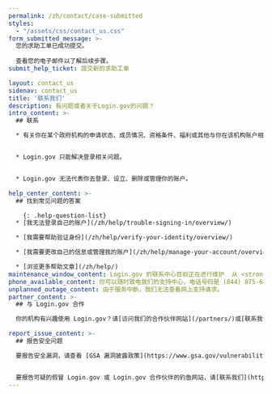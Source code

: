```yaml
---
permalink: /zh/contact/case-submitted
styles:
  - "/assets/css/contact_us.css"
form_submitted_message: >-
  您的求助工单已成功提交。
  
  查看您的电子邮件以了解后续步骤。
submit_help_ticket: 提交新的求助工单

layout: contact_us
sidenav: contact_us
title: '联系我们'
description: 有问题或者关于Login.gov的问题？
intro_content: >-
  ## 联系

  * 有关你在某个政府机构的申请状态、成员情况、资格条件、福利或其他与你在该机构账户相关的问题，请联系该机构来获得帮助。其联系信息可在机构网站上得到。


  * Login.gov 只能解决登录相关问题。


  * Login.gov 无法代表你去登录、设立、删除或管理你的账户。

help_center_content: >-
  ## 找到常见问题的答案

    {: .help-question-list}
  * [我无法登录自己的账户](/zh/help/trouble-signing-in/overview/)

  * [我需要帮助验证身份](/zh/help/verify-your-identity/overview/)

  * [我需要更改自己的信息或管理我的账户](/zh/help/manage-your-account/overview/)

  * [浏览更多帮助文章](/zh/help/)
maintenance_window_content: Login.gov 的联系中心目前正在进行维护  从 <strong>%{start_time} - %{end_time}.</strong>请访问以下常见主题获得帮助。
phone_available_content: 你可以随时致电我们的支持中心，电话号码是 (844) 875-6446.
unplanned_outage_content: 由于服务中断，我们无法查看网上支持请求。
partner_content: >-
  ## 与 Login.gov 合作

  你的机构有兴趣使用 Login.gov？请[访问我们的合作伙伴网站](/partners/)或[联系我们](/partners/business-inquiries/)。

report_issue_content: >-
  ## 报告安全问题

  要报告安全漏洞，请查看 [GSA 漏洞披露政策](https://www.gsa.gov/vulnerability-disclosure-policy)并通过 [GSA Bug Bounty（漏洞奖赏）](https://hackerone.com/gsa_bbp){:class="usa-link--external"}计划提交您的报告。


  要报告可疑的假冒 Login.gov 或 Login.gov 合作伙伴的钓鱼网站，请[联系我们](https://forms.gle/uj8NwiaDrieVHa466){:class="usa-link--external"}。
---
```

